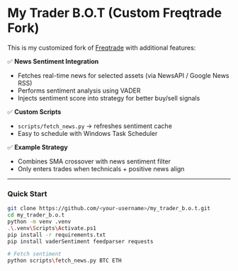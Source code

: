 # My Trader B.O.T (Custom Freqtrade Fork)

This is my customized fork of [Freqtrade](https://github.com/freqtrade/freqtrade) with additional features:

✅ **News Sentiment Integration**  
- Fetches real-time news for selected assets (via NewsAPI / Google News RSS)  
- Performs sentiment analysis using VADER  
- Injects sentiment score into strategy for better buy/sell signals  

✅ **Custom Scripts**  
- `scripts/fetch_news.py` → refreshes sentiment cache  
- Easy to schedule with Windows Task Scheduler  

✅ **Example Strategy**  
- Combines SMA crossover with news sentiment filter  
- Only enters trades when technicals + positive news align  

---

### Quick Start

```bash
git clone https://github.com/<your-username>/my_trader_b.o.t.git
cd my_trader_b.o.t
python -m venv .venv
.\.venv\Scripts\Activate.ps1
pip install -r requirements.txt
pip install vaderSentiment feedparser requests

# Fetch sentiment
python scripts\fetch_news.py BTC ETH
